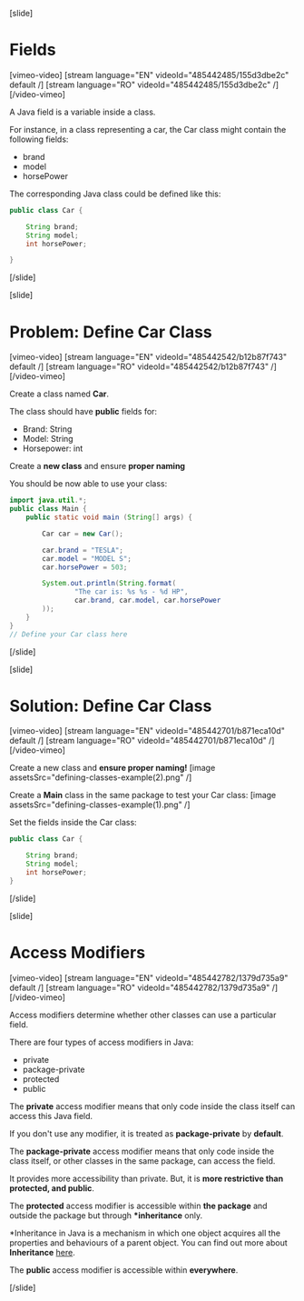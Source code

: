 [slide]

# Fields

[vimeo-video]
[stream language="EN" videoId="485442485/155d3dbe2c" default /]
[stream language="RO" videoId="485442485/155d3dbe2c"  /]
[/video-vimeo]

A Java field is a variable inside a class. 

For instance, in a class representing a car, the Car class might contain the following fields:

- brand
- model
- horsePower

The corresponding Java class could be defined like this:

```java
public class Car {

    String brand;
    String model;
    int horsePower;

}
```

[/slide]

[slide]

# Problem: Define Car Class

[vimeo-video]
[stream language="EN" videoId="485442542/b12b87f743" default /]
[stream language="RO" videoId="485442542/b12b87f743"  /]
[/video-vimeo]

Create a class named **Car**.

The class should have **public** fields for:
- Brand: String
- Model: String
- Horsepower: int

Create a **new class** and ensure **proper naming**

You should be now able to use your class:

```java live
import java.util.*;
public class Main {
    public static void main (String[] args) {

        Car car = new Car();

        car.brand = "TESLA";
        car.model = "MODEL S";
        car.horsePower = 503;

        System.out.println(String.format(
                "The car is: %s %s - %d HP",
                car.brand, car.model, car.horsePower
        ));
    }
}
// Define your Car class here
```
[/slide]

[slide]

# Solution: Define Car Class

[vimeo-video]
[stream language="EN" videoId="485442701/b871eca10d" default /]
[stream language="RO" videoId="485442701/b871eca10d"  /]
[/video-vimeo]

Create a new class and **ensure proper naming!**
[image assetsSrc="defining-classes-example(2).png" /]

Create a **Main** class in the same package to test your Car class:
[image assetsSrc="defining-classes-example(1).png" /]

Set the fields inside the Car class:

```java
public class Car {

    String brand;
    String model;
    int horsePower;
}
```

[/slide]

[slide]

# Access Modifiers

[vimeo-video]
[stream language="EN" videoId="485442782/1379d735a9" default /]
[stream language="RO" videoId="485442782/1379d735a9"  /]
[/video-vimeo]

Access modifiers determine whether other classes can use a particular field.

There are four types of access modifiers in Java:

- private
- package-private
- protected
- public 

The **private** access modifier means that only code inside the class itself can access this Java field.

If you don't use any modifier, it is treated as **package-private** by **default**.

The **package-private** access modifier means that only code inside the class itself, or other classes in the same package, can access the field.

It provides more accessibility than private. But, it is **more restrictive than protected, and public**.

The **protected** access modifier is accessible within **the package** and outside the package but through **\*inheritance** only.

\*Inheritance in Java is a mechanism in which one object acquires all the properties and behaviours of a parent object. You can find out more about **Inheritance** [here](https://docs.oracle.com/javase/tutorial/java/concepts/inheritance.html).

The **public** access modifier is accessible within **everywhere**.

[/slide]